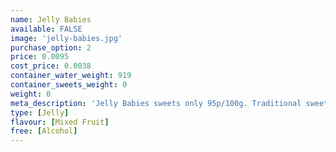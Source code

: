```yaml
---
name: Jelly Babies
available: FALSE
image: 'jelly-babies.jpg'
purchase_option: 2
price: 0.0095
cost_price: 0.0038
container_water_weight: 919
container_sweets_weight: 0
weight: 0
meta_description: 'Jelly Babies sweets only 95p/100g. Traditional sweets and more at Humbugs Confectionery Store. Specialists in satisfying your sweet tooth!'
type: [Jelly]
flavour: [Mixed Fruit]
free: [Alcohol]
---
```

